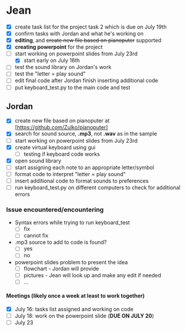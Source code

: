 # Jean
- [x] create task list for the project task 2 which is due on July 19th
- [x] confirm tasks with Jordan and what he's working on
- [x] **editing**, and <del>create new file based on pianoputer</del> supported
- [x] **creating powerpoint** for the project
- [ ] start working on powerpoint slides from July 23rd
    -[x] start early on July 16th
- [ ] test the sound library on Jordan's work
- [ ] test the "letter = play sound" 
- [ ] edit final code after Jordan finish inserting additional code
- [ ] put keyboard_test.py to the main code and test
## Jordan
- [x] create new file based on pianoputer at [https://github.com/Zulko/pianoputer]
- [x] search for sound source, **.mp3**, not **.wav** as in the sample
- [ ] start working on powerpoint slides from July 23rd
- [x] create virtual keyboard using gui
    - [ ] testing if keyboard code works
- [x] open sound library 
- [ ] start assigning each note to an appropriate letter/symbol
- [ ] format code to interpret "letter = play sound"
- [ ] insert additional code to format sounds to preferences
- [ ] run keyboard_test.py on different computers to check for additional errors
### Issue encountered/encountering 
- Syntax errors while trying to run keyboard_test
    - [ ] fix 
    - [ ] cannot fix
- .mp3 source to add to code is found?
    - [ ] yes
    - [ ] no
- powerpoint slides problem to present the idea
    - [ ] flowchart - Jordan will provide
    - [ ] pictures - Jean will look up and make any edit if needed
    - [ ] ...
#### Meetings (likely once a week at least to work together)
- [x] July 16: tasks list assigned and working on code
- [ ] July 18: work on the powerpoint slide (**DUE ON JULY 20**)
- [ ] July 23
